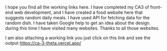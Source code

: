 I hope you find all the working links here.
I have completed my CA3 of front-end web development, and I have created a food website here that suggests random daily meals.
I have used API  for fetching data for the random dish.
I have taken Google help to get an idea about the design. during this time I have visited many websites.
Thanks to all those websites. 

I am also attaching a working link you just click on this  link and see the output 
https://ca-3-theta.vercel.app/
